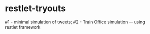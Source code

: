 # restlet-tryouts
 #1 - minimal simulation of tweets; 
 #2 - Train Office simulation
-- using restlet framework
